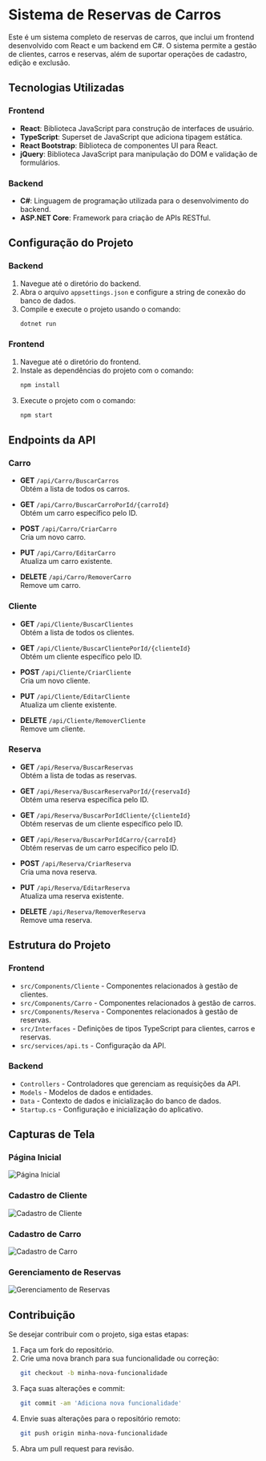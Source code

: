 # Sistema de Reservas de Carros

Este é um sistema completo de reservas de carros, que inclui um frontend desenvolvido com React e um backend em C#. O sistema permite a gestão de clientes, carros e reservas, além de suportar operações de cadastro, edição e exclusão.

## Tecnologias Utilizadas

### Frontend
- **React**: Biblioteca JavaScript para construção de interfaces de usuário.
- **TypeScript**: Superset de JavaScript que adiciona tipagem estática.
- **React Bootstrap**: Biblioteca de componentes UI para React.
- **jQuery**: Biblioteca JavaScript para manipulação do DOM e validação de formulários.

### Backend
- **C#**: Linguagem de programação utilizada para o desenvolvimento do backend.
- **ASP.NET Core**: Framework para criação de APIs RESTful.

## Configuração do Projeto

### Backend

1. Navegue até o diretório do backend.
2. Abra o arquivo `appsettings.json` e configure a string de conexão do banco de dados.
3. Compile e execute o projeto usando o comando:
   ```bash
   dotnet run
   ```

### Frontend

1. Navegue até o diretório do frontend.
2. Instale as dependências do projeto com o comando:
   ```bash
   npm install
   ```
3. Execute o projeto com o comando:
   ```bash
   npm start
   ```

## Endpoints da API

### Carro

- **GET** `/api/Carro/BuscarCarros`  
  Obtém a lista de todos os carros.

- **GET** `/api/Carro/BuscarCarroPorId/{carroId}`  
  Obtém um carro específico pelo ID.

- **POST** `/api/Carro/CriarCarro`  
  Cria um novo carro.

- **PUT** `/api/Carro/EditarCarro`  
  Atualiza um carro existente.

- **DELETE** `/api/Carro/RemoverCarro`  
  Remove um carro.

### Cliente

- **GET** `/api/Cliente/BuscarClientes`  
  Obtém a lista de todos os clientes.

- **GET** `/api/Cliente/BuscarClientePorId/{clienteId}`  
  Obtém um cliente específico pelo ID.

- **POST** `/api/Cliente/CriarCliente`  
  Cria um novo cliente.

- **PUT** `/api/Cliente/EditarCliente`  
  Atualiza um cliente existente.

- **DELETE** `/api/Cliente/RemoverCliente`  
  Remove um cliente.

### Reserva

- **GET** `/api/Reserva/BuscarReservas`  
  Obtém a lista de todas as reservas.

- **GET** `/api/Reserva/BuscarReservaPorId/{reservaId}`  
  Obtém uma reserva específica pelo ID.

- **GET** `/api/Reserva/BuscarPorIdCliente/{clienteId}`  
  Obtém reservas de um cliente específico pelo ID.

- **GET** `/api/Reserva/BuscarPorIdCarro/{carroId}`  
  Obtém reservas de um carro específico pelo ID.

- **POST** `/api/Reserva/CriarReserva`  
  Cria uma nova reserva.

- **PUT** `/api/Reserva/EditarReserva`  
  Atualiza uma reserva existente.

- **DELETE** `/api/Reserva/RemoverReserva`  
  Remove uma reserva.

## Estrutura do Projeto

### Frontend
- `src/Components/Cliente` - Componentes relacionados à gestão de clientes.
- `src/Components/Carro` - Componentes relacionados à gestão de carros.
- `src/Components/Reserva` - Componentes relacionados à gestão de reservas.
- `src/Interfaces` - Definições de tipos TypeScript para clientes, carros e reservas.
- `src/services/api.ts` - Configuração da API.

### Backend
- `Controllers` - Controladores que gerenciam as requisições da API.
- `Models` - Modelos de dados e entidades.
- `Data` - Contexto de dados e inicialização do banco de dados.
- `Startup.cs` - Configuração e inicialização do aplicativo.

## Capturas de Tela

### Página Inicial

![Página Inicial](./img-readme/home.png)

### Cadastro de Cliente

![Cadastro de Cliente](./img-readme/clientes.png)

### Cadastro de Carro

![Cadastro de Carro](./img-readme/carros.png)

### Gerenciamento de Reservas

![Gerenciamento de Reservas](./img-readme/reservas.png)

## Contribuição

Se desejar contribuir com o projeto, siga estas etapas:

1. Faça um fork do repositório.
2. Crie uma nova branch para sua funcionalidade ou correção:
   ```bash
   git checkout -b minha-nova-funcionalidade
   ```
3. Faça suas alterações e commit:
   ```bash
   git commit -am 'Adiciona nova funcionalidade'
   ```
4. Envie suas alterações para o repositório remoto:
   ```bash
   git push origin minha-nova-funcionalidade
   ```
5. Abra um pull request para revisão.